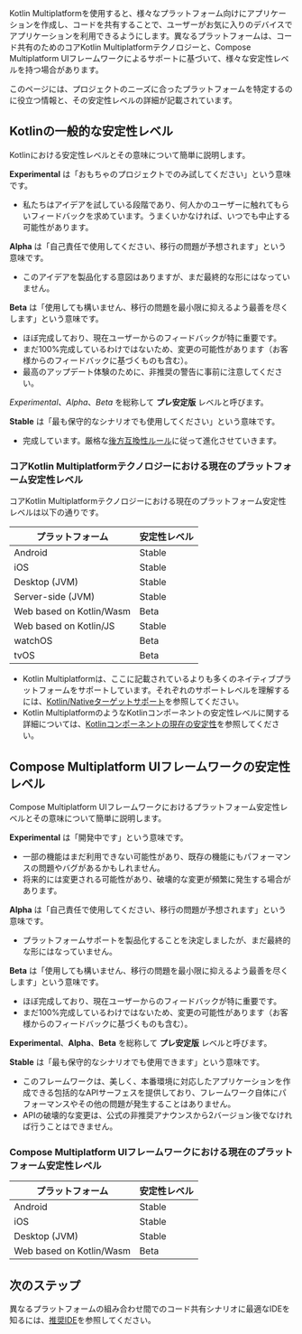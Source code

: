 [//]: # (title: サポートされているプラットフォームの安定性)

Kotlin Multiplatformを使用すると、様々なプラットフォーム向けにアプリケーションを作成し、コードを共有することで、ユーザーがお気に入りのデバイスでアプリケーションを利用できるようにします。異なるプラットフォームは、コード共有のためのコアKotlin Multiplatformテクノロジーと、Compose Multiplatform UIフレームワークによるサポートに基づいて、様々な安定性レベルを持つ場合があります。

このページには、プロジェクトのニーズに合ったプラットフォームを特定するのに役立つ情報と、その安定性レベルの詳細が記載されています。

## Kotlinの一般的な安定性レベル

Kotlinにおける安定性レベルとその意味について簡単に説明します。

**Experimental** は「おもちゃのプロジェクトでのみ試してください」という意味です。

*   私たちはアイデアを試している段階であり、何人かのユーザーに触れてもらいフィードバックを求めています。うまくいかなければ、いつでも中止する可能性があります。

**Alpha** は「自己責任で使用してください、移行の問題が予想されます」という意味です。

*   このアイデアを製品化する意図はありますが、まだ最終的な形にはなっていません。

**Beta** は「使用しても構いません、移行の問題を最小限に抑えるよう最善を尽くします」という意味です。

*   ほぼ完成しており、現在ユーザーからのフィードバックが特に重要です。
*   まだ100%完成しているわけではないため、変更の可能性があります（お客様からのフィードバックに基づくものも含む）。
*   最高のアップデート体験のために、非推奨の警告に事前に注意してください。

_Experimental_、_Alpha_、_Beta_ を総称して **プレ安定版** レベルと呼びます。

**Stable** は「最も保守的なシナリオでも使用してください」という意味です。

*   完成しています。厳格な[後方互換性ルール](https://kotlinfoundation.org/language-committee-guidelines/)に従って進化させていきます。

### コアKotlin Multiplatformテクノロジーにおける現在のプラットフォーム安定性レベル

コアKotlin Multiplatformテクノロジーにおける現在のプラットフォーム安定性レベルは以下の通りです。

| プラットフォーム                 | 安定性レベル |
|--------------------------|-----------------|
| Android                  | Stable          |
| iOS                      | Stable          |
| Desktop (JVM)            | Stable          |
| Server-side (JVM)        | Stable          |
| Web based on Kotlin/Wasm | Beta            |
| Web based on Kotlin/JS   | Stable          |
| watchOS                  | Beta            |
| tvOS                     | Beta            |

*   Kotlin Multiplatformは、ここに記載されているよりも多くのネイティブプラットフォームをサポートしています。それぞれのサポートレベルを理解するには、[Kotlin/Nativeターゲットサポート](https://kotlinlang.org/docs/native-target-support.html)を参照してください。
*   Kotlin MultiplatformのようなKotlinコンポーネントの安定性レベルに関する詳細については、[Kotlinコンポーネントの現在の安定性](https://kotlinlang.org/docs/components-stability.html#current-stability-of-kotlin-components)を参照してください。

## Compose Multiplatform UIフレームワークの安定性レベル

Compose Multiplatform UIフレームワークにおけるプラットフォーム安定性レベルとその意味について簡単に説明します。

**Experimental** は「開発中です」という意味です。

*   一部の機能はまだ利用できない可能性があり、既存の機能にもパフォーマンスの問題やバグがあるかもしれません。
*   将来的には変更される可能性があり、破壊的な変更が頻繁に発生する場合があります。

**Alpha** は「自己責任で使用してください、移行の問題が予想されます」という意味です。

*   プラットフォームサポートを製品化することを決定しましたが、まだ最終的な形にはなっていません。

**Beta** は「使用しても構いません、移行の問題を最小限に抑えるよう最善を尽くします」という意味です。

*   ほぼ完成しており、現在ユーザーからのフィードバックが特に重要です。
*   まだ100%完成しているわけではないため、変更の可能性があります（お客様からのフィードバックに基づくものも含む）。

**Experimental**、**Alpha**、**Beta** を総称して **プレ安定版** レベルと呼びます。

**Stable** は「最も保守的なシナリオでも使用できます」という意味です。

*   このフレームワークは、美しく、本番環境に対応したアプリケーションを作成できる包括的なAPIサーフェスを提供しており、フレームワーク自体にパフォーマンスやその他の問題が発生することはありません。
*   APIの破壊的な変更は、公式の非推奨アナウンスから2バージョン後でなければ行うことはできません。

### Compose Multiplatform UIフレームワークにおける現在のプラットフォーム安定性レベル

| プラットフォーム                 | 安定性レベル |
|--------------------------|-----------------|
| Android                  | Stable          |
| iOS                      | Stable          |
| Desktop (JVM)            | Stable          |
| Web based on Kotlin/Wasm | Beta            |

## 次のステップ

異なるプラットフォームの組み合わせ間でのコード共有シナリオに最適なIDEを知るには、[推奨IDE](recommended-ides.md)を参照してください。